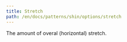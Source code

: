 ```yaml
---
title: Stretch
path: /en/docs/patterns/shin/options/stretch
---
```


The amount of overal (horizontal) stretch.